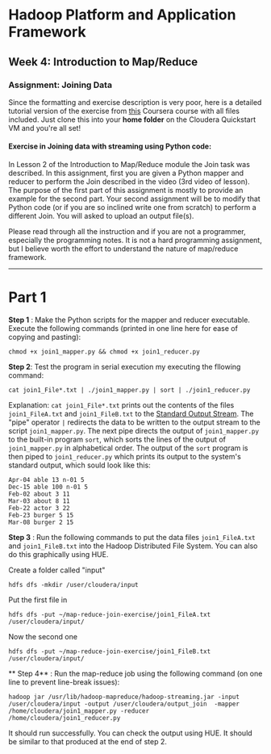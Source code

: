 # Hadoop Platform and Application Framework

## Week 4: Introduction to Map/Reduce

### Assignment: Joining Data

Since the formatting and exercise description is very poor, here is a detailed tutorial version of the exercise from [this](https://www.coursera.org/learn/hadoop/home/welcome) Coursera course with all files included. Just clone this into your **home folder** on the Cloudera Quickstart VM and you're all set!

#### Exercise in Joining data with streaming using Python code:


In Lesson 2 of the Introduction to Map/Reduce module the Join task was described. In this assignment, first you are given a Python mapper and reducer to perform the Join described in the video (3rd video of lesson). The purpose of the first part of this assignment is mostly to provide an example for the second part. Your second assignment will be to modify that Python code (or if you are so inclined write one from scratch) to perform a different Join. You will asked to upload an output file(s).

Please read through all the instruction and if you are not a programmer, especially the programming notes. It is not a hard programming assignment, but I believe worth the effort to understand the nature of map/reduce framework.

---


Part 1
=======

**Step 1** : Make the Python scripts for the mapper and reducer executable. Execute the following commands (printed in one line here for ease of copying and pasting):

```
chmod +x join1_mapper.py && chmod +x join1_reducer.py
```


**Step 2**: Test the program in serial execution my executing the fllowing command: 

```
cat join1_File*.txt | ./join1_mapper.py | sort | ./join1_reducer.py
```

 Explanation: `cat join1_File*.txt` prints out the contents of the files `join1_FileA.txt` and `join1_FileB.txt` to the [Standard Output Stream](https://en.wikipedia.org/wiki/Standard_streams#Standard_output_.28stdout.29). The "pipe" operator `|` redirects the data to be written to the output stream to the script `join1_mapper.py`. The next pipe directs the output of `join1_mapper.py` to the built-in program `sort`, which sorts the lines of the output of `join1_mapper.py` in alphabetical order. The output of the `sort` program is then piped to `join1_reducer.py` which prints its output to the system's standard output, which sould look like this: 
 
 ```
Apr-04 able 13 n-01 5
Dec-15 able 100 n-01 5
Feb-02 about 3 11
Mar-03 about 8 11
Feb-22 actor 3 22
Feb-23 burger 5 15
Mar-08 burger 2 15

 ```


**Step 3** : Run the following commands to put the data files `join1_FileA.txt` and `join1_FileB.txt` into the Hadoop Distributed File System. You can also do this graphically using HUE. 

Create a folder called "input"

```
hdfs dfs -mkdir /user/cloudera/input
```

Put the first file in
```
hdfs dfs -put ~/map-reduce-join-exercise/join1_FileA.txt /user/cloudera/input/
```

Now the second one
```
hdfs dfs -put ~/map-reduce-join-exercise/join1_FileB.txt /user/cloudera/input/
```

** Step 4** : Run the map-reduce job using the following command (on one line to prevent line-break issues):

```
hadoop jar /usr/lib/hadoop-mapreduce/hadoop-streaming.jar -input /user/cloudera/input -output /user/cloudera/output_join  -mapper /home/cloudera/join1_mapper.py -reducer /home/cloudera/join1_reducer.py
```

It should run successfully. You can check the output using HUE. It should be similar to that produced at the end of step 2. 

